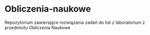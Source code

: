 # Obliczenia-naukowe
Repozytorium zawierające rozwiązania zadań do list z laboratorium z przedmiotu Obliczenia Naukowe